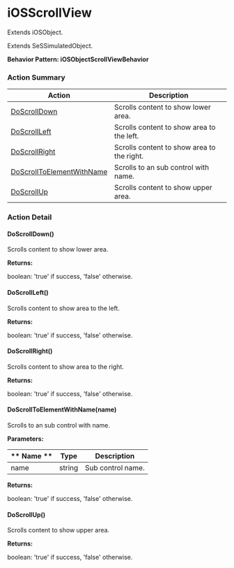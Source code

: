 # iOSScrollView

Extends <link displaytype="text" defaultstyle="true" type="topiclink" href="iOSObject" styleclass="Normal" translate="true">iOSObject</link>.

Extends SeSSimulatedObject.





**Behavior Pattern: iOSObjectScrollViewBehavior**


<!-- ============================== property summary ========================== -->

	
<!-- ============================== action summary ========================== -->



### Action Summary

|  **Action** | **Description** | 
| ----------- | --------------- |
|	[DoScrollDown](#DoScrollDown) | Scrolls content to show lower area. |
|	[DoScrollLeft](#DoScrollLeft) | Scrolls content to show area to the left. |
|	[DoScrollRight](#DoScrollRight) | Scrolls content to show area to the right. |
|	[DoScrollToElementWithName](#DoScrollToElementWithName) | Scrolls to an sub control with name. |
|	[DoScrollUp](#DoScrollUp) | Scrolls content to show upper area. |




<!-- ============================== property detail ========================== -->
	
	
<!-- ============================== action detail ========================== -->
	
### Action Detail
		
<a name="DoScrollDown"></a>    
#### DoScrollDown()

Scrolls content to show lower area.




**Returns:**

boolean: 'true' if success, 'false' otherwise.




<a name="DoScrollLeft"></a>    
#### DoScrollLeft()

Scrolls content to show area to the left.




**Returns:**

boolean: 'true' if success, 'false' otherwise.




<a name="DoScrollRight"></a>    
#### DoScrollRight()

Scrolls content to show area to the right.




**Returns:**

boolean: 'true' if success, 'false' otherwise.




<a name="DoScrollToElementWithName"></a>    
#### DoScrollToElementWithName(name)

Scrolls to an sub control with name.


**Parameters:**

|	** Name ** | **Type** | **Description** |
| ---------- | -------- | --------------- |
| name | string |	Sub control name. |




**Returns:**

boolean: 'true' if success, 'false' otherwise.




<a name="DoScrollUp"></a>    
#### DoScrollUp()

Scrolls content to show upper area.




**Returns:**

boolean: 'true' if success, 'false' otherwise.




	

